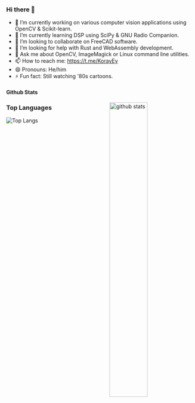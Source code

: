 ### Hi there 👋

- 🔭 I’m currently working on various computer vision applications using OpenCV & Scikit-learn.
- 🌱 I’m currently learning DSP using SciPy & GNU Radio Companion.
- 👯 I’m looking to collaborate on FreeCAD software.
- 🤔 I’m looking for help with Rust and WebAssembly development.
- 💬 Ask me about OpenCV, ImageMagick or Linux command line utilities.
- 📫 How to reach me: https://t.me/KorayEy
- 😄 Pronouns: He/him
- ⚡ Fun fact: Still watching '80s cartoons.

#### Github Stats
<img src="https://github-readme-stats.vercel.app/api?username={korayeyinc}&show_icons=true&theme=gotham" alt="github stats" width="45%" align="right"/>

### Top Languages
![Top Langs](https://github-readme-stats.vercel.app/api/top-langs/?username=korayeyinc&layout=compact)
